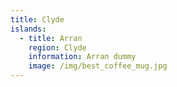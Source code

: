 ```yaml
---
title: Clyde
islands:
  - title: Arran
    region: Clyde
    information: Arran dummy
    image: /img/best_coffee_mug.jpg
---
```

